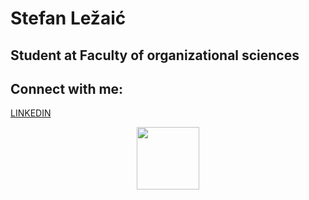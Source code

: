 # Stefan Ležaić
## Student at Faculty of organizational sciences
## Connect with me:
[LINKEDIN](https://www.linkedin.com/public-profile/settings?trk=d_flagship3_profile_self_view_public_profile)
<div id="header" align="center">
  <img src="https://media.giphy.com/media/M9gbBd9nbDrOTu1Mqx/giphy.gif" width="100"/>
</div>
